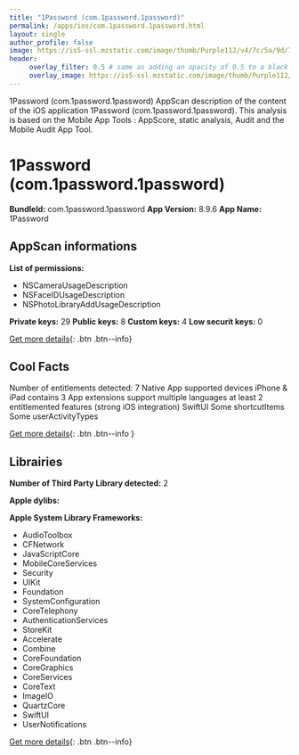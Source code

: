 ```yaml
---
title: "1Password (com.1password.1password)"
permalink: /apps/ios/com.1password.1password.html
layout: single
author_profile: false
image: https://is5-ssl.mzstatic.com/image/thumb/Purple112/v4/7c/5a/9d/7c5a9dab-0a42-3184-be69-a4cbd5c66a9c/AppIcon-0-1x_U007emarketing-0-7-0-P3-85-220.png/512x512bb.jpg
header: 
     overlay_filter: 0.5 # same as adding an opacity of 0.5 to a black background
     overlay_image: https://is5-ssl.mzstatic.com/image/thumb/Purple112/v4/7c/5a/9d/7c5a9dab-0a42-3184-be69-a4cbd5c66a9c/AppIcon-0-1x_U007emarketing-0-7-0-P3-85-220.png/512x512bb.jpg
---
```

1Password (com.1password.1password) AppScan description of the content of the iOS application 1Password (com.1password.1password). This analysis is based on the Mobile App Tools : AppScore, static analysis, Audit and the Mobile Audit App Tool.

# 1Password (com.1password.1password)

**BundleId:** com.1password.1password
**App Version:** 8.9.6
**App Name:** 1Password


## AppScan informations 

**List of permissions:** 
- NSCameraUsageDescription
- NSFaceIDUsageDescription
- NSPhotoLibraryAddUsageDescription
  
  
**Private keys:** 29
**Public keys:** 8
**Custom keys:** 4
**Low securit keys:** 0
  
[Get more details](/pricing.html){: .btn .btn--info}

## Cool Facts

Number of entitlements detected: 7
Native App
supported devices iPhone & iPad
contains 3 App extensions
support multiple languages
at least 2 entitlemented features (strong iOS integration)
SwiftUI
Some shortcutItems 
Some userActivityTypes
  
[Get more details](/pricing.html){: .btn .btn--info }

## Librairies 
**Number of Third Party Library detected:** 2


**Apple dylibs:**


**Apple System Library Frameworks:**
- AudioToolbox
- CFNetwork
- JavaScriptCore
- MobileCoreServices
- Security
- UIKit
- Foundation
- SystemConfiguration
- CoreTelephony
- AuthenticationServices
- StoreKit
- Accelerate
- Combine
- CoreFoundation
- CoreGraphics
- CoreServices
- CoreText
- ImageIO
- QuartzCore
- SwiftUI
- UserNotifications


  
[Get more details](/pricing.html){: .btn .btn--info}

